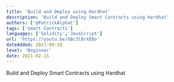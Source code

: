 ```yaml
---
title: 'Build and Deploy using Hardhat'
description: 'Build and Deploy Smart Contracts using Hardhat'
authors: ['@PatrickAlphaC']
tags: ['Smart Contracts']
languages: ['Solidity','JavaScript']
url: 'https://youtu.be/GBc3lBrXEBo'
dateAdded: 2021-08-18
level: 'Beginner'
date: 2021-02-15
---
```


Build and Deploy Smart Contracts using Hardhat